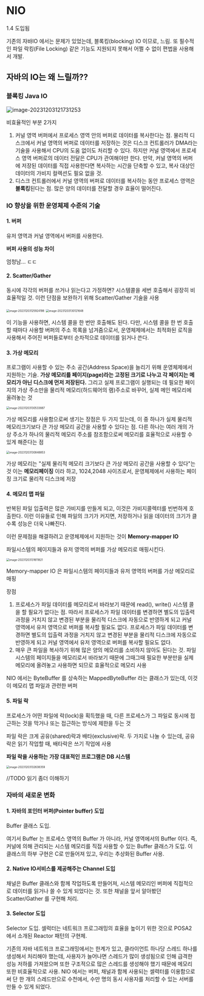 # NIO

1.4 도입됨

기존의 자바IO 에서는 문제가 있었는데, 블록킹(blocking) IO 이므로, 느림. 또 필수적인 파일 락킹(File Locking) 같은 기능도 지원되지 못해서 어쩔 수 없이 편법을 사용해서 개발.



## 자바의 IO는 왜 느릴까??

### 블록킹 Java IO

![image-20231203121731253](https://raw.githubusercontent.com/LenKIM/images/master/2023-12-03/image-20231203121731253.png)

 

비효율적인 부분 2가지

1. 커널 영역 버퍼에서 프로세스 영역 안의 버퍼로 데이터를 복사한다는 점. 물리적 디스크에서 커널 영역의 버퍼로 데이터를 저장하는 것은 디스크 컨트롤러가 DMA라는 기술을 사용해서 CPU의 도움 없이도 처리할 수 있다. 하지만 커널 영역에서 프로세스 영역 버퍼로의 데이터 전달은 CPU가 관여해야만 한다. 만약, 커널 영역의 버퍼에 저장된 데이터를 직접 사용한다면 복사하는 시간을 단축할 수 있고, 복사 대상인 데이터의 가비지 컬렉션도 필요 없을 것.
2.  디스크 컨트롤러에서 커널 영역의 버퍼로 데이터를 복사하는 동안 프로세스 영역은 **블록킹**된다는 점.  많은 양의 데이터를 전달할 경우 효율이 떨어진다.

### IO 향상을 위한 운영체제 수준의 기술

#### 1. 버퍼

유저 영역과 커널 영역에서 버퍼를 사용한다.

**버퍼 사용의 성능 차이**

엄청남... ㄷㄷ

#### 2. Scatter/Gather

 동시에 각각의 버퍼를 쓰거나 읽는다고 가정하면? 시스템콜을 세번 호출해서 굉장히 비효율적일 것. 이런 단점을 보완하기 위해 Scatter/Gather 기술을 사용

<img src="https://raw.githubusercontent.com/LenKIM/images/master/2023-12-03/image-20231203125924198.png" alt="image-20231203125924198" style="zoom:50%;" />

<img src="https://raw.githubusercontent.com/LenKIM/images/master/2023-12-03/image-20231203130121648.png" alt="image-20231203130121648" style="zoom:50%;" />

이 기능을 사용하면, 시스템 콜을 한 번만 호출해도 된다. 다만, 시스템 콜을 한 번 호출할 때마다 사용할 버퍼의 주소 목록을 넘겨줌으로서, 운영체제에서는 최적화된 로직을 사용해서 주어진 버퍼들로부터 순차적으로 데이터를 읽거나 쓴다.

#### 3. 가상 메모리

 프로그램이 사용할 수 있는 주소 공간(Address Space)을 늘리기 위해 운영체제에서 지원하는 기술. **가상 메모리를 페이지(page)라는 고정된 크기로 나누고 각 페이지는 메모리가 아닌 디스크에 먼저 저장된다.** 그리고 실제 프로그램이 실행되는 데 필요한 페이지의 가상 주소만을 물리적 메모리(하드웨어의 램)주소로 바꾸어, 실제 메인 메모리에 올려놓는 것

<img src="https://raw.githubusercontent.com/LenKIM/images/master/2023-12-03/image-20231203130533887.png" alt="image-20231203130533887" style="zoom:50%;" />

 가상 메모리를 사용함으로써 생기는 장점은 두 가지 있는데, 이 중 하나가 실제 물리적 메모리크기보다 큰 가상 메모리 공간을 사용할 수 있다는 점. 다른 하나는 여러 개의 가상 주소가 하나의 물리적 메모리 주소를 참조함으로써 메모리를 효율적으로 사용할 수 있게 해준다는 점

<img src="https://raw.githubusercontent.com/LenKIM/images/master/2023-12-03/image-20231203130848853.png" alt="image-20231203130848853" style="zoom:50%;" />

 가상 메모리는 "실제 물리적 메모리 크기보다 큰 가상 메모리 공간을 사용할 수 있다"는 것 이는 **메모리페이징** 이라 하고, 1024,2048 사이즈로서, 운영체제에서 사용하는 페이징 크기로 물리적 디스크에 저장

#### 4. 메모리 맵 파일

 반복된 파일 입출력은 많은 가비지를 만들게 되고, 이것은 가비지콜렉터를 빈번하게 호출한다.  이런 이유들로 인해 파일의 크기가 커지면, 저장하거나 읽을 데이터의 크기가 클수록 성능은 더욱 나빠진다.

 이런 문제점을 해결하려고 운영체제에서 지원하는 것이 **Memory-mapper IO**

파일시스템의 페이지들과 유저 영역의 버퍼를 가상 메모리로 매핑시킨다.

<img src="https://raw.githubusercontent.com/LenKIM/images/master/2023-12-03/image-20231203131611821.png" alt="image-20231203131611821" style="zoom:50%;" />

Memory-mapper IO 은 파일시스템의 페이지들과 유저 영역의 버퍼를 가상 메모리로 매핑

장점

1. 프로세스가 파일 데이터를 메모리로서 바라보기 때문에 read(), write() 시스템 콜을 할 필요가 없다는 점. 따라서 프로세스가 파일 데이터를 변경하면 별도의 입출력 과정을 거치지 않고 변경된 부분을 물리적 디스크에 자동으로 반영하게 되고 커널 영역에서 유저 영역으로 버퍼를 복사할 필요도 없다. 프로세스가 파일 데이터를 변경하면 별도의 입출력 과정을 거치지 않고 변경된 부분을 물리적 디스크에 자동으로 반영하게 되고 커널 영역에서 유저 영역으로 버퍼를 복사할 필요도 없다.
2. 매우 큰 파일을 복사하기 위해 많은 양의 메모리를 소비하지 않아도 된다는 것. 파일 시스템의 페이지들을 메모리로서 바라보기 때문에 그때그때 필요한 부분만을 실제 메모리에 올려놓고 사용하면 되므로 효율적으로 메모리 사용

 NIO 에서는 ByteBuffer 를 상속하는 MappedByteBuffer 라는 클래스가 있는데, 이것이 메모리 맵 파일과 관련한 버퍼

#### 5. 파일 락

 프로세스가 어떤 파일에 락(lock)을 획득했을 때, 다른 프로세스가 그 파일로 동시에 접근하는 것을 막거나 또는 접근하는 방식에 제한을 두는 것

파일 락은 크게 공유(shared)락과 배타(exclusive)락. 두 가지로 나눌 수 있는데, 공유락은 읽기 작업할 때, 배타락은 쓰기 작업에 사용



**파일 락을 사용하는 가장 대표적인 프로그램은 DB 시스템**

<img src="https://raw.githubusercontent.com/LenKIM/images/master/2023-12-03/image-20231203132638359.png" alt="image-20231203132638359" style="zoom:50%;" />

//TODO 읽기 좀더 이해하기





### 자바의 새로운 변화

#### 1. 자바의 포인터 버퍼(Pointer buffer) 도입

 Buffer 클래스 도입. 

여기서 Buffer 는 프로세스 영역의 Buffer 가 아니라, 커널 영역에서의 Buffer 이다. 즉, 커널에 의해 관리되는 시스템 메모리를 직접 사용할 수 있는 Buffer 클래스가 도입. 이 클래스의 하부 구현은 C로 만들어져 있고, 우리는 추상화된 Buffer 사용.

#### 2. Native IO서비스를 제공해주는 Channel 도입

 채널은 Buffer 클래스와 함께 작업하도록 만들어져, 시스템 메모리인 버퍼에 직접적으로 데이터를 읽거나 쓸 수 있게 되었다는 것. 또한 채널을 앞서 알아봤던 Scatter/Gather 를 구현해 처리.



#### 3. Selector 도입

 Selector 도입. 셀럭터는 네트워크 프로그래밍의 효율을 높이기 위한 것으로 POSA2 에서 소개된 Reactor 패턴의 구현체.

 기존의 자바 네트워크 프로그래밍에서는 한계가 있고, 클라이언트 하나당 스레드 하나를 생성해서 처리해야 했는데, 사용자가 늘어나면 스레드가 많이 생성됨으로 인해 급격한 성능 저하를 가져왔으며 또한 구조적으로 많은 스레드를 생성해야 했기 때문에 메모리 또한 비효율적으로 사용. NIO 에서는 버퍼, 채널과 함께 사용되는 셀력터를 이용함으로써 단 한 개의 스레드만으로 수천에서, 수만 명의 동시 사용자를 처리할 수 있는 서버를 만들 수 있게 되었다.